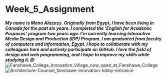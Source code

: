 # Week_5_Assignment

***My name is Mona Alazazy. Originally from Egypt, I have been living in Canada for the past six years.
I completed the ‘English for Academic Purposes’ program two years ago. 
I’m currently learning Interactive Media Design and Production (IDP) Program. 
I am graduated from faculty of computers and information, Egypt. I hope to collaborate with my colleagues here and actively participate on GitHub. 
I love the field of design and web programming, and I hope to improve my skills while studying it.😊***
![Fanshawe_College_Innovation_Village_now_open_at_Fanshawe_College](https://github.com/user-attachments/assets/cf831f7d-87e5-4dee-b87a-23be8b39d859)
![Architecture-Counsel_fanshawe-innovation-lobby-entrance](https://github.com/user-attachments/assets/64fdd9f0-5301-4a3b-9a3b-1722042ee95e)
